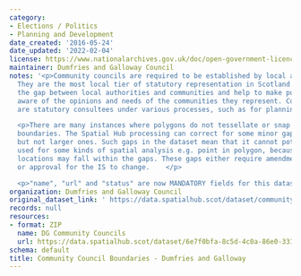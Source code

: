 ```yaml
---
category:
- Elections / Politics
- Planning and Development
date_created: '2016-05-24'
date_updated: '2022-02-04'
license: https://www.nationalarchives.gov.uk/doc/open-government-licence/version/3/
maintainer: Dumfries and Galloway Council
notes: '<p>Community councils are required to be established by local authorities.
  They are the most local tier of statutory representation in Scotland. They bridge
  the gap between local authorities and communities and help to make public bodies
  aware of the opinions and needs of the communities they represent. Community councils
  are statutory consultees under various processes, such as for planning applications.</p>

  <p>There are many instances where polygons do not tessellate or snap to local authority
  boundaries. The Spatial Hub processing can correct for some minor gap errors (&lt;5m)
  but not larger ones. Such gaps in the dataset mean that it cannot potentially be
  used for some kinds of spatial analysis e.g. point in polygon, because some point
  locations may fall within the gaps. These gaps either require amendment at source
  or approval for the IS to change.    </p>

  <p>"name", "url" and "status" are now MANDATORY fields for this dataset.                                                                                                                                                                                                                                                                                                                                                                                                                                                                                                                                                                                                                                                                                                                                                                                                                                                                                                                                                                                                                                                                                                                                                                                                                                                                                                                                                                                                                                                                                                                                                                                                                           </p>'
organization: Dumfries and Galloway Council
original_dataset_link: ' https://data.spatialhub.scot/dataset/community_council_boundaries-dg'
records: null
resources:
- format: ZIP
  name: DG Community Councils
  url: https://data.spatialhub.scot/dataset/6e7f0bfa-8c5d-4c0a-86e0-33122d74ea01/resource/2c56dc1d-f0f4-41bb-a1f5-310dc6df435a/download/dg_community_councils12843921_polygon.zip
schema: default
title: Community Council Boundaries - Dumfries and Galloway
---
```

